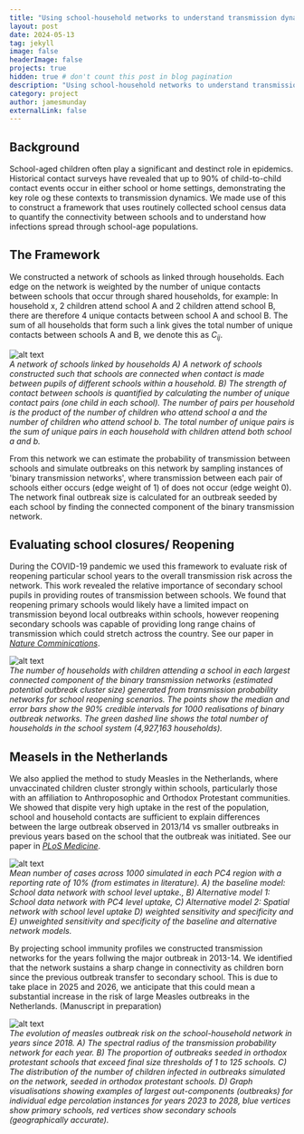 ```yaml
---
title: "Using school-household networks to understand transmission dynamics"
layout: post
date: 2024-05-13
tag: jekyll
image: false
headerImage: false
projects: true
hidden: true # don't count this post in blog pagination
description: "Using school-household networks to understand transmission dynamics"
category: project
author: jamesmunday
externalLink: false
---
```


## Background
School-aged children often play a significant and destinct role in epidemics. Historical contact surveys have revealed that up to 90% of child-to-child contact events occur in either school or home settings, demonstrating the key role og these contexts to transmission dynamics. We made use of this to construct a framework that uses routinely collected school census data to quantify the connectivity between schools and to understand how infections spread through school-age populations. 

## The Framework
We constructed a network of schools as linked through households. Each edge on the network is weighted by the number of unique contacts between schools that occur through shared households, for example: In household x, 2 children attend school A and 2 children attend school B, there are therefore 4 unique contacts between school A and school B. The sum of all households that form such a link gives the total number of unique contacts between schools A and B, we denote this as $C_{ij}$. 

![alt text](../Figures/NetworkSchematic.jpg "Title")
<br>
*A network of schools linked by households A) A network of schools constructed such that schools are connected when contact is made between pupils of different schools within a household. B) The strength of contact between schools is quantified by calculating the number of unique contact pairs (one child in each school). The number of pairs per household is the product of the number of children who attend school a and the number of children who attend school b. The total number of unique pairs is the sum of unique pairs in each household with children attend both school a and b.*

From this network we can estimate the probability of transmission between schools and simulate outbreaks on this network by sampling instances of 'binary transmission networks', where transmission between each pair of schools either occurs (edge weight of 1) of does not occur (edge weight 0). The network final outbreak size is calculated for an outbreak seeded by each school by finding the connected component of the binary transmission network. 

## Evaluating school closures/ Reopening 
During the COVID-19 pandemic we used this framework to evaluate risk of reopening particular school years to the overall transmission risk across the network. This work revealed the relative importance of secondary school pupils in providing routes of transmission between schools. We found that reopening primary schools would likely have a limited impact on transmission beyond local outbreaks within schools, however reopening secondary schools was capable of providing long range chains of transmission which could stretch actross the country. See our paper in [*Nature Comminications*](https://doi.org/10.1038/s41467-021-22213-0).


![alt text](../Figures/SchoolClosure.jpg "Title")
<br>
*The number of households with children attending a school in each largest connected component of the binary transmission networks (estimated potential outbreak cluster size) generated from transmission probability networks for school reopening scenarios. The points show the median and error bars show the 90% credible intervals for 1000 realisations of binary outbreak networks. The green dashed line shows the total number of households in the school system (4,927,163 households).*

## Measels in the Netherlands
We also applied the method to study Measles in the Netherlands, where unvaccinated children cluster strongly within schools, particularly those with an affiliation to Anthroposophic and Orthodox Protestant communities. We showed that dispite very high uptake in the rest of the population, school and household contacts are sufficient to explain differences between the large outbreak observed in 2013/14 vs smaller outbreaks in previous years based on the school that the outbreak was initiated. See our paper in [*PLoS Medicine*](https://doi.org/10.1371/journal.pmed.1004466).


![alt text](../Figures/MeaslesOutbreaks.jpg "Title") 
<br>
*Mean number of cases across 1000 simulated in each PC4 region with a reporting rate of 10% (from estimates in literature). A) the baseline model: School data network with school level uptake., B) Alternative model 1: School data network with PC4 level uptake, C) Alternative model 2: Spatial network with school level uptake D) weighted sensitivity and specificity and E) unweighted sensitivity and specificity of the baseline and alternative network models.*

By projecting school immunity profiles we constructed transmission networks for the years follwing the major outbreak in 2013-14. We identified that the network sustains a sharp change in connectivity as children born since the previous outbreak transfer to secondary school. This is due to take place in 2025 and 2026, we anticipate that this could mean a substantial increase in the risk of large Measles outbreaks in the Netherlands. (Manuscript in preparation)

![alt text](../Figures/changing_connectivity.png "Title") 
<br>
*The evolution of measles outbreak risk on the school-household network in years since 2018. A) The spectral radius of the transmission probability network for each year. B) The proportion of outbreaks seeded in orthodox protestant schools that exceed final size thresholds of 1 to 125 schools. C) The distribution of the number of children infected in outbreaks simulated on the network, seeded in orthodox protestant schools. D) Graph visualisations showing examples of largest out-components (outbreaks) for individual edge percolation instances for years 2023 to 2028, blue vertices show primary schools, red vertices show secondary schools (geographically accurate).*


